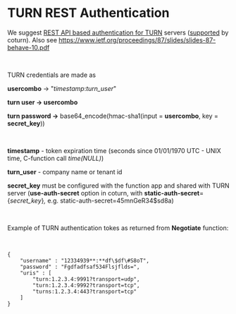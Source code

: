 TURN REST Authentication
===========================================================

We suggest [REST API based authentication for
TURN](http://tools.ietf.org/html/draft-uberti-behave-turn-rest-00) servers
([supported](https://github.com/coturn/coturn/wiki/turnserver#turn-rest-api) by
coturn). Also see
<https://www.ietf.org/proceedings/87/slides/slides-87-behave-10.pdf>

 

TURN credentials are made as

**usercombo** -\> "*timestamp*:*turn_user*"

**turn user -\> usercombo**

**turn password -\>** base64_encode(hmac-sha1(input = **usercombo**, key =
**secret_key**))

 

**timestamp** - token expiration time (seconds since 01/01/1970 UTC - UNIX time,
C-function call *time(NULL)*)

**turn_user** - company name or tenant id

**secret_key** must be configured with the function app and shared with TURN
server (**use-auth-secret** option in coturn, with
**static-auth-secret**={*secret_key*}*,* e.g.
static-auth-secret=45mnGeR34\$sd8a)

 

Example of TURN authentication tokes as returned from **Negotiate** function:

 
```
{
    "username" : "12334939**:**df\$df\#S8oT",
    "password" : "Fgdfadfsaf534Flsjflds=",
    "uris" : [
        "turn:1.2.3.4:9991?transport=udp",
        "turn:1.2.3.4:9992?transport=tcp",
        "turns:1.2.3.4:443?transport=tcp"
    ]
}
```

 
